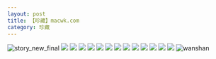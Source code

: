 ```yaml
---
layout: post
title: 【珍藏】macwk.com
category: 珍藏
---
```

![story_new_final](http://rzda7rj3c.hd-bkt.clouddn.com/img/story_new_final_0322.png)
![](http://rzda7rj3c.hd-bkt.clouddn.com/img/macwk-0317-13.png)
![](http://rzda7rj3c.hd-bkt.clouddn.com/img/macwk-0317-1.PNG)
![](http://rzda7rj3c.hd-bkt.clouddn.com/img/macwk-0317-2.PNG)
![](http://rzda7rj3c.hd-bkt.clouddn.com/img/macwk-0317-3.PNG)
![](http://rzda7rj3c.hd-bkt.clouddn.com/img/macwk-0317-4.PNG)
![](http://rzda7rj3c.hd-bkt.clouddn.com/img/macwk-0317-5.PNG)
![](http://rzda7rj3c.hd-bkt.clouddn.com/img/macwk-0317-6.PNG)
![](http://rzda7rj3c.hd-bkt.clouddn.com/img/macwk-0317-7.PNG)
![](http://rzda7rj3c.hd-bkt.clouddn.com/img/macwk-0317-8.PNG)
![](http://rzda7rj3c.hd-bkt.clouddn.com/img/macwk-0317-9.PNG)
![](http://rzda7rj3c.hd-bkt.clouddn.com/img/macwk-0317-10.PNG)
![](http://rzda7rj3c.hd-bkt.clouddn.com/img/macwk-0317-11.PNG)
![](http://rzda7rj3c.hd-bkt.clouddn.com/img/macwk-0317-12.PNG)
![wanshan](http://rzda7rj3c.hd-bkt.clouddn.com/img/wanshan.png)

  




